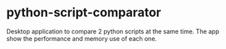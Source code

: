 # python-script-comparator
Desktop application to compare 2 python scripts at the same time. The app show the performance and memory use of each one.
